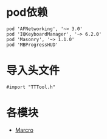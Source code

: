 #  pod依赖
```
pod 'AFNetworking', '~> 3.0'
pod 'IQKeyboardManager', '~> 6.2.0'
pod 'Masonry', '~> 1.1.0'
pod 'MBProgressHUD'
```
# 导入头文件
```
#import "TTTool.h"
```
# 各模块
- [Marcro](/TTToolSamples/README/Marcro.md)

## 
